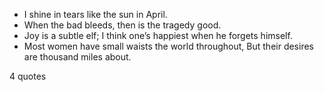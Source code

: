  - I shine in tears like the sun in April.
 - When the bad bleeds, then is the tragedy good.
 - Joy is a subtle elf; I think one’s happiest when he forgets himself.
 - Most women have small waists the world throughout, But their desires are thousand miles about.

4 quotes